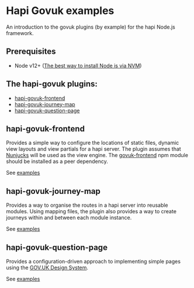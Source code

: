 # Hapi Govuk examples

An introduction to the govuk plugins (by example) for the hapi Node.js framework.

## Prerequisites
- Node v12+ ([The best way to install Node is via NVM](https://github.com/nvm-sh/nvm))

## The hapi-govuk plugins:
- [hapi-govuk-frontend](#hapi-govuk-frontend)
- [hapi-govuk-journey-map](#hapi-govuk-journey-map)
- [hapi-govuk-question-page](#hapi-govuk-question-page)

## hapi-govuk-frontend

Provides a simple way to configure the locations of static files, dynamic view layouts and view partials for a hapi server.
The plugin assumes that [Nunjucks](https://mozilla.github.io/nunjucks/) will be used as the view engine.
The [govuk-frontend](https://github.com/alphagov/govuk-frontend) npm module should be installed as a peer dependency.

See [examples](./front-end-examples)


## hapi-govuk-journey-map

Provides a way to organise the routes in a hapi server into reusable modules.
Using mapping files, the plugin also provides a way to create journeys within and between each module instance.

See [examples](./journey-map-examples)


## hapi-govuk-question-page

Provides a configuration-driven approach to implementing simple pages using the [GOV.UK Design System](https://design-system.service.gov.uk/).

See [examples](./question-page-examples)

